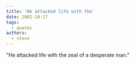 ```yaml
---
title: 'He attacked life with the'
date: 2002-10-17
tags:
  - quotes
authors:
  - steve
---
```


"He attacked life with the zeal of a desperate man."
